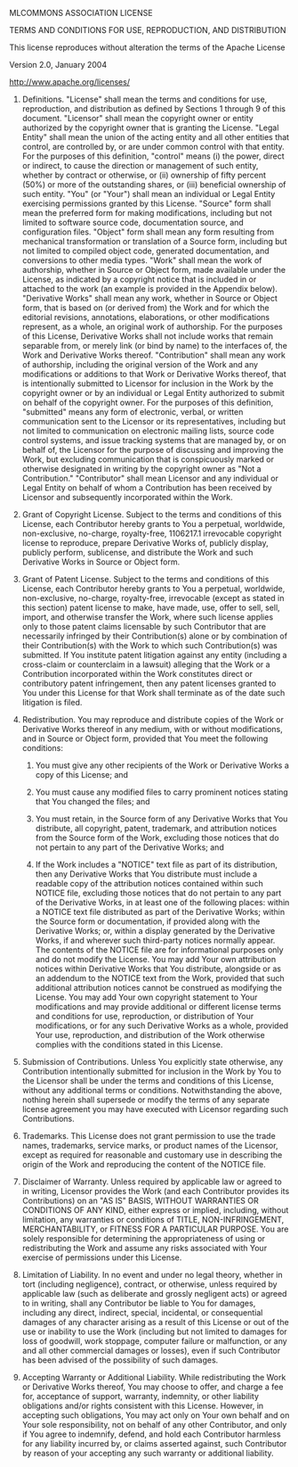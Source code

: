 MLCOMMONS ASSOCIATION LICENSE

TERMS AND CONDITIONS FOR USE, REPRODUCTION, AND DISTRIBUTION

This license reproduces without alteration the terms of the Apache License

Version 2.0, January 2004

http://www.apache.org/licenses/

1. Definitions.
"License" shall mean the terms and conditions for use, reproduction, and distribution as defined by
Sections 1 through 9 of this document.
"Licensor" shall mean the copyright owner or entity authorized by the copyright owner that is
granting the License.
"Legal Entity" shall mean the union of the acting entity and all other entities that control, are
controlled by, or are under common control with that entity. For the purposes of this definition,
"control" means (i) the power, direct or indirect, to cause the direction or management of such
entity, whether by contract or otherwise, or (ii) ownership of fifty percent (50%) or more of the
outstanding shares, or (iii) beneficial ownership of such entity.
"You" (or "Your") shall mean an individual or Legal Entity exercising permissions granted by this
License.
"Source" form shall mean the preferred form for making modifications, including but not limited to
software source code, documentation source, and configuration files.
"Object" form shall mean any form resulting from mechanical transformation or translation of a
Source form, including but not limited to compiled object code, generated documentation, and
conversions to other media types.
"Work" shall mean the work of authorship, whether in Source or Object form, made available under
the License, as indicated by a copyright notice that is included in or attached to the work (an example
is provided in the Appendix below).
"Derivative Works" shall mean any work, whether in Source or Object form, that is based on (or
derived from) the Work and for which the editorial revisions, annotations, elaborations, or other
modifications represent, as a whole, an original work of authorship. For the purposes of this License,
Derivative Works shall not include works that remain separable from, or merely link (or bind by
name) to the interfaces of, the Work and Derivative Works thereof.
"Contribution" shall mean any work of authorship, including the original version of the Work and
any modifications or additions to that Work or Derivative Works thereof, that is intentionally
submitted to Licensor for inclusion in the Work by the copyright owner or by an individual or Legal
Entity authorized to submit on behalf of the copyright owner. For the purposes of this definition,
"submitted" means any form of electronic, verbal, or written communication sent to the Licensor or
its representatives, including but not limited to communication on electronic mailing lists, source
code control systems, and issue tracking systems that are managed by, or on behalf of, the Licensor
for the purpose of discussing and improving the Work, but excluding communication that is
conspicuously marked or otherwise designated in writing by the copyright owner as "Not a
Contribution."
"Contributor" shall mean Licensor and any individual or Legal Entity on behalf of whom a
Contribution has been received by Licensor and subsequently incorporated within the Work.

2. Grant of Copyright License. Subject to the terms and conditions of this License, each
Contributor hereby grants to You a perpetual, worldwide, non-exclusive, no-charge, royalty-free, 
1106217.1
irrevocable copyright license to reproduce, prepare Derivative Works of, publicly display, publicly
perform, sublicense, and distribute the Work and such Derivative Works in Source or Object form.

3. Grant of Patent License. Subject to the terms and conditions of this License, each Contributor
hereby grants to You a perpetual, worldwide, non-exclusive, no-charge, royalty-free, irrevocable
(except as stated in this section) patent license to make, have made, use, offer to sell, sell, import,
and otherwise transfer the Work, where such license applies only to those patent claims licensable by
such Contributor that are necessarily infringed by their Contribution(s) alone or by combination of
their Contribution(s) with the Work to which such Contribution(s) was submitted. If You institute
patent litigation against any entity (including a cross-claim or counterclaim in a lawsuit) alleging
that the Work or a Contribution incorporated within the Work constitutes direct or contributory
patent infringement, then any patent licenses granted to You under this License for that Work shall
terminate as of the date such litigation is filed.

4. Redistribution. You may reproduce and distribute copies of the Work or Derivative Works
thereof in any medium, with or without modifications, and in Source or Object form, provided that
You meet the following conditions:

    1. You must give any other recipients of the Work or Derivative Works a copy of this License;
and

    2. You must cause any modified files to carry prominent notices stating that You changed the
files; and

    3. You must retain, in the Source form of any Derivative Works that You distribute, all
copyright, patent, trademark, and attribution notices from the Source form of the Work,
excluding those notices that do not pertain to any part of the Derivative Works; and

    4. If the Work includes a "NOTICE" text file as part of its distribution, then any Derivative
Works that You distribute must include a readable copy of the attribution notices contained
within such NOTICE file, excluding those notices that do not pertain to any part of the
Derivative Works, in at least one of the following places: within a NOTICE text file
distributed as part of the Derivative Works; within the Source form or documentation, if
provided along with the Derivative Works; or, within a display generated by the Derivative
Works, if and wherever such third-party notices normally appear. The contents of the
NOTICE file are for informational purposes only and do not modify the License. You may
add Your own attribution notices within Derivative Works that You distribute, alongside or
as an addendum to the NOTICE text from the Work, provided that such additional
attribution notices cannot be construed as modifying the License.
You may add Your own copyright statement to Your modifications and may provide
additional or different license terms and conditions for use, reproduction, or distribution of
Your modifications, or for any such Derivative Works as a whole, provided Your use,
reproduction, and distribution of the Work otherwise complies with the conditions stated in
this License.

5. Submission of Contributions. Unless You explicitly state otherwise, any Contribution
intentionally submitted for inclusion in the Work by You to the Licensor shall be under the terms
and conditions of this License, without any additional terms or conditions. Notwithstanding the
above, nothing herein shall supersede or modify the terms of any separate license agreement you
may have executed with Licensor regarding such Contributions.
6. Trademarks. This License does not grant permission to use the trade names, trademarks,
service marks, or product names of the Licensor, except as required for reasonable and customary
use in describing the origin of the Work and reproducing the content of the NOTICE file.

7. Disclaimer of Warranty. Unless required by applicable law or agreed to in writing, Licensor
provides the Work (and each Contributor provides its Contributions) on an "AS IS" BASIS, 
WITHOUT WARRANTIES OR CONDITIONS OF ANY KIND, either express or implied, including,
without limitation, any warranties or conditions of TITLE, NON-INFRINGEMENT,
MERCHANTABILITY, or FITNESS FOR A PARTICULAR PURPOSE. You are solely responsible for
determining the appropriateness of using or redistributing the Work and assume any risks associated
with Your exercise of permissions under this License.

8. Limitation of Liability. In no event and under no legal theory, whether in tort (including
negligence), contract, or otherwise, unless required by applicable law (such as deliberate and grossly
negligent acts) or agreed to in writing, shall any Contributor be liable to You for damages, including
any direct, indirect, special, incidental, or consequential damages of any character arising as a result
of this License or out of the use or inability to use the Work (including but not limited to damages for
loss of goodwill, work stoppage, computer failure or malfunction, or any and all other commercial
damages or losses), even if such Contributor has been advised of the possibility of such damages.

9. Accepting Warranty or Additional Liability. While redistributing the Work or Derivative
Works thereof, You may choose to offer, and charge a fee for, acceptance of support, warranty,
indemnity, or other liability obligations and/or rights consistent with this License. However, in
accepting such obligations, You may act only on Your own behalf and on Your sole responsibility, not
on behalf of any other Contributor, and only if You agree to indemnify, defend, and hold each
Contributor harmless for any liability incurred by, or claims asserted against, such Contributor by
reason of your accepting any such warranty or additional liability.

